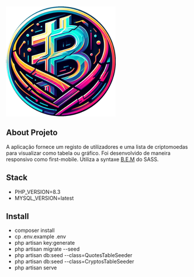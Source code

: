 
<img
  src="/public/imgs/logo.png"
  alt="Alt text"
  title="Optional title"
  style="display: inline-block; margin: 0 auto; max-width: 300px">

## About Projeto

A aplicação fornece um registo de utilizadores e uma lista de criptomoedas para visualizar como tabela ou gráfico.
Foi desenvolvido de maneira responsivo como first-mobile. Utiliza a syntaxe [B.E.M](https://getbem.com/) do SASS. 

## Stack

- PHP_VERSION=8.3
- MYSQL_VERSION=latest

## Install

- composer install
- cp .env.example .env
- php artisan key:generate
- php artisan migrate --seed
- php artisan db:seed --class=QuotesTableSeeder
- php artisan db:seed --class=CryptosTableSeeder
- php artisan serve